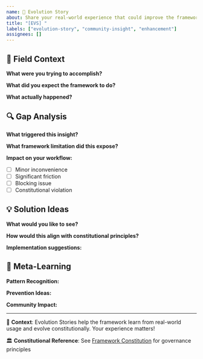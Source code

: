 ```yaml
---
name: 🔄 Evolution Story
about: Share your real-world experience that could improve the framework
title: "[EVS] "
labels: ["evolution-story", "community-insight", "enhancement"]
assignees: []
---
```


## 🎯 Field Context
**What were you trying to accomplish?**
<!-- Describe the real-world scenario, user workflow, or project context -->

**What did you expect the framework to do?**
<!-- Your expectation based on the manifesto/documentation -->

**What actually happened?**
<!-- The reality vs expectation -->

## 🔍 Gap Analysis
**What triggered this insight?**
<!-- The specific moment/task/command that revealed the issue -->

**What framework limitation did this expose?**
<!-- Constitutional principle, execution mode, tooling, documentation, etc. -->

**Impact on your workflow:**
- [ ] Minor inconvenience
- [ ] Significant friction  
- [ ] Blocking issue
- [ ] Constitutional violation

## 💡 Solution Ideas
**What would you like to see?**
<!-- Your proposed enhancement or solution -->

**How would this align with constitutional principles?**
<!-- Reference specific principles from the manifesto -->

**Implementation suggestions:**
<!-- Any ideas for how this could be implemented -->

## 🧠 Meta-Learning
**Pattern Recognition:**
<!-- Does this represent a broader category of issues? -->

**Prevention Ideas:**
<!-- How could similar issues be prevented in future? -->

**Community Impact:**
<!-- How might this help other framework users? -->

---

📖 **Context**: Evolution Stories help the framework learn from real-world usage and evolve constitutionally. Your experience matters!

🏛️ **Constitutional Reference**: See [Framework Constitution](../CONSTITUTION.md) for governance principles
